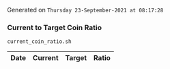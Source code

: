 Generated on `Thursday 23-September-2021 at 08:17:28`

### Current to Target Coin Ratio
`current_coin_ratio.sh`

Date|Current|Target|Ratio
---|---|---|---
